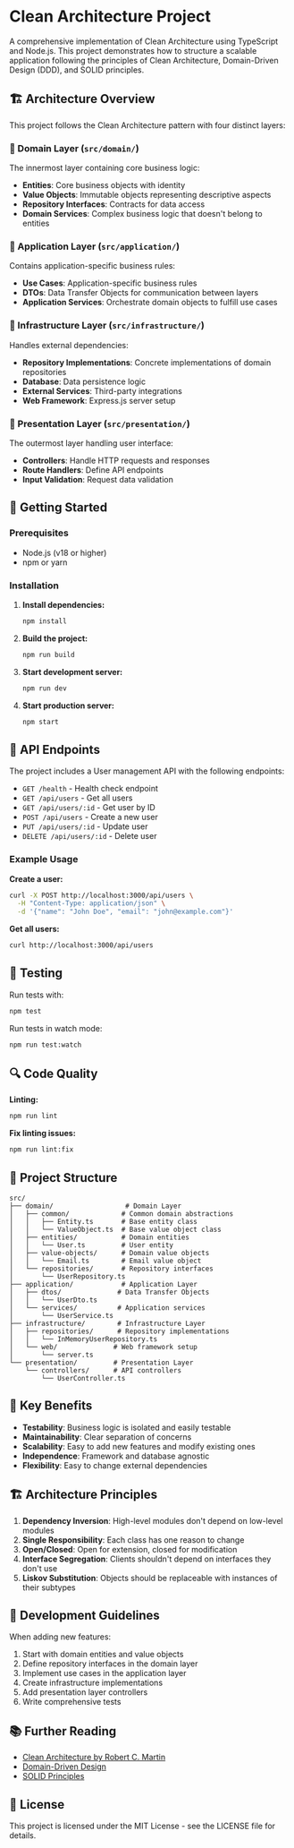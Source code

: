# Clean Architecture Project

A comprehensive implementation of Clean Architecture using TypeScript and Node.js. This project demonstrates how to structure a scalable application following the principles of Clean Architecture, Domain-Driven Design (DDD), and SOLID principles.

## 🏗️ Architecture Overview

This project follows the Clean Architecture pattern with four distinct layers:

### 🎯 Domain Layer (`src/domain/`)
The innermost layer containing core business logic:
- **Entities**: Core business objects with identity
- **Value Objects**: Immutable objects representing descriptive aspects
- **Repository Interfaces**: Contracts for data access
- **Domain Services**: Complex business logic that doesn't belong to entities

### 🔧 Application Layer (`src/application/`)
Contains application-specific business rules:
- **Use Cases**: Application-specific business rules
- **DTOs**: Data Transfer Objects for communication between layers
- **Application Services**: Orchestrate domain objects to fulfill use cases

### 🔌 Infrastructure Layer (`src/infrastructure/`)
Handles external dependencies:
- **Repository Implementations**: Concrete implementations of domain repositories
- **Database**: Data persistence logic
- **External Services**: Third-party integrations
- **Web Framework**: Express.js server setup

### 🎨 Presentation Layer (`src/presentation/`)
The outermost layer handling user interface:
- **Controllers**: Handle HTTP requests and responses
- **Route Handlers**: Define API endpoints
- **Input Validation**: Request data validation

## 🚀 Getting Started

### Prerequisites
- Node.js (v18 or higher)
- npm or yarn

### Installation

1. **Install dependencies:**
   ```bash
   npm install
   ```

2. **Build the project:**
   ```bash
   npm run build
   ```

3. **Start development server:**
   ```bash
   npm run dev
   ```

4. **Start production server:**
   ```bash
   npm start
   ```

## 📝 API Endpoints

The project includes a User management API with the following endpoints:

- `GET /health` - Health check endpoint
- `GET /api/users` - Get all users
- `GET /api/users/:id` - Get user by ID
- `POST /api/users` - Create a new user
- `PUT /api/users/:id` - Update user
- `DELETE /api/users/:id` - Delete user

### Example Usage

**Create a user:**
```bash
curl -X POST http://localhost:3000/api/users \
  -H "Content-Type: application/json" \
  -d '{"name": "John Doe", "email": "john@example.com"}'
```

**Get all users:**
```bash
curl http://localhost:3000/api/users
```

## 🧪 Testing

Run tests with:
```bash
npm test
```

Run tests in watch mode:
```bash
npm run test:watch
```

## 🔍 Code Quality

**Linting:**
```bash
npm run lint
```

**Fix linting issues:**
```bash
npm run lint:fix
```

## 📁 Project Structure

```
src/
├── domain/                  # Domain Layer
│   ├── common/             # Common domain abstractions
│   │   ├── Entity.ts       # Base entity class
│   │   └── ValueObject.ts  # Base value object class
│   ├── entities/           # Domain entities
│   │   └── User.ts         # User entity
│   ├── value-objects/      # Domain value objects
│   │   └── Email.ts        # Email value object
│   └── repositories/       # Repository interfaces
│       └── UserRepository.ts
├── application/            # Application Layer
│   ├── dtos/              # Data Transfer Objects
│   │   └── UserDto.ts
│   └── services/          # Application services
│       └── UserService.ts
├── infrastructure/        # Infrastructure Layer
│   ├── repositories/      # Repository implementations
│   │   └── InMemoryUserRepository.ts
│   └── web/              # Web framework setup
│       └── server.ts
└── presentation/         # Presentation Layer
    └── controllers/      # API controllers
        └── UserController.ts
```

## 🎯 Key Benefits

- **Testability**: Business logic is isolated and easily testable
- **Maintainability**: Clear separation of concerns
- **Scalability**: Easy to add new features and modify existing ones
- **Independence**: Framework and database agnostic
- **Flexibility**: Easy to change external dependencies

## 🏗️ Architecture Principles

1. **Dependency Inversion**: High-level modules don't depend on low-level modules
2. **Single Responsibility**: Each class has one reason to change
3. **Open/Closed**: Open for extension, closed for modification
4. **Interface Segregation**: Clients shouldn't depend on interfaces they don't use
5. **Liskov Substitution**: Objects should be replaceable with instances of their subtypes

## 🔧 Development Guidelines

When adding new features:

1. Start with domain entities and value objects
2. Define repository interfaces in the domain layer
3. Implement use cases in the application layer
4. Create infrastructure implementations
5. Add presentation layer controllers
6. Write comprehensive tests

## 📚 Further Reading

- [Clean Architecture by Robert C. Martin](https://blog.cleancoder.com/uncle-bob/2012/08/13/the-clean-architecture.html)
- [Domain-Driven Design](https://martinfowler.com/tags/domain%20driven%20design.html)
- [SOLID Principles](https://en.wikipedia.org/wiki/SOLID)

## 📄 License

This project is licensed under the MIT License - see the LICENSE file for details.
